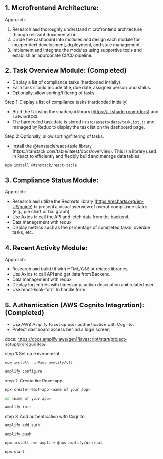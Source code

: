 ## 1. Microfrontend Architecture:

Approach:

1. Research and thoroughly understand microfrontend architecture through relevant documentation.
2. Divide the dashboard into modules and design each module for independent development, deployment, and state management.
3. Implement and integrate the modules using supportive tools and establish an appropriate CI/CD pipeline.

## 2. Task Overview Module: (Completed)

- Display a list of compliance tasks (hardcoded initially).
- Each task should include title, due date, assigned person, and status.
- Optionally, allow sorting/filtering of tasks.

Step 1: Display a list of compliance tasks (hardcoded initially)

- Build the UI using the shadcn/ui library (https://ui.shadcn.com/docs) and TailwindCSS.
- The hardcoded task data is stored in `src/assets/data/taskList.js` and managed by Redux to display the task list on the dashboard page.

Step 2: Optionally, allow sorting/filtering of tasks.

- Install the @tanstack/react-table library (https://tanstack.com/table/latest/docs/overview). This is a library used in React to efficiently and flexibly build and manage data tables.

```bash
npm install @tanstack/react-table

```

## 3. Compliance Status Module:

Approach:

- Research and utilize the Recharts library (https://recharts.org/en-US/guide) to present a visual overview of overall compliance status (e.g., pie chart or bar graph).
- Use Axios to call the API and fetch data from the backend.
- Data management with redux.
- Display metrics such as the percentage of completed tasks, overdue tasks, etc.

## 4. Recent Activity Module:

Approach:

- Research and build UI with HTML/CSS or related libraries.
- Use Axios to call API and get data from Backend.
- Data management with redux.
- Display log entries with timestamp, action description and related user.
- Use react-hook-form to handle form

## 5. Authentication (AWS Cognito Integration): (Completed)

- Use AWS Amplify to set up user authentication with Cognito.
- Protect dashboard access behind a login screen.

docs: https://docs.amplify.aws/gen1/javascript/start/project-setup/prerequisites/

step 1: Set up emvironment

```bash
npm install -g @aws-amplify/cli

amplify configure
```

step 2: Create the React app

```bash
npx create-react-app <name of your app>

cd <name of your app>

amplify init
```

step 3: Add authentication with Cognito

```bash
amplify add auth

amplify push

npm install aws-amplify @aws-amplify/ui-react

npm start
```
